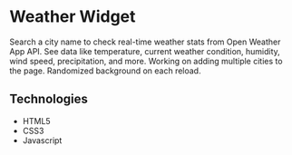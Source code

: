 # Weather Widget
Search a city name to check real-time weather stats from Open Weather App API. See data like temperature, current weather condition, humidity, wind speed, precipitation, and more. Working on adding multiple cities to the page. Randomized background on each reload.

## Technologies
* HTML5
* CSS3
* Javascript

